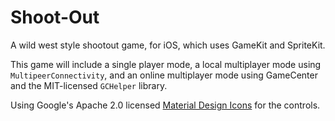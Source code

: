 # Shoot-Out

A wild west style shootout game, for iOS, which uses GameKit and SpriteKit.

This game will include a single player mode, a local multiplayer mode using `MultipeerConnectivity`, and an online multiplayer mode using GameCenter and the MIT-licensed `GCHelper` library.

Using Google's Apache 2.0 licensed [Material Design Icons](https://github.com/google/material-design-icons) for the controls.
